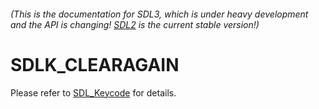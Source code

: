 ###### (This is the documentation for SDL3, which is under heavy development and the API is changing! [SDL2](https://wiki.libsdl.org/SDL2/) is the current stable version!)
# SDLK_CLEARAGAIN

Please refer to [SDL_Keycode](SDL_Keycode) for details.


